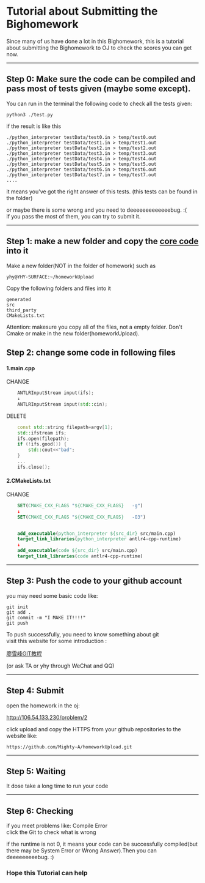 # Tutorial about Submitting the Bighomework

Since many of us have done a lot in this Bighomework, this is a tutorial about submitting the Bighomework to OJ to check the scores you can get now.
***
## Step 0: Make sure the code can be compiled and pass most of tests given (maybe some except).
You can run in the terminal the following code to check all the tests given:
    
    python3 ./test.py

if the result is like this 

    ./python_interpreter testData/test0.in > temp/test0.out
    ./python_interpreter testData/test1.in > temp/test1.out
    ./python_interpreter testData/test2.in > temp/test2.out
    ./python_interpreter testData/test3.in > temp/test3.out
    ./python_interpreter testData/test4.in > temp/test4.out
    ./python_interpreter testData/test5.in > temp/test5.out
    ./python_interpreter testData/test6.in > temp/test6.out
    ./python_interpreter testData/test7.in > temp/test7.out
    ....

it means you've got the right answer of this tests. (this tests can be found in the folder)  

or maybe there is some wrong and you need to deeeeeeeeeeeeebug.   :(   
if you pass the most of them, you can try to submit it.
***
## Step 1: make a new folder and copy the <u>core code</u> into it
Make a new folder(NOT in the folder of homework)
such as  

    yhy@YHY-SURFACE:~/homeworkUpload  

Copy the following folders and files into it  

    generated
    src
    third_party
    CMakeLists.txt

Attention: makesure you copy all of the files, not a empty folder. Don't Cmake or make in the new folder(homeworkUpload).

## Step 2: change some code in following files
#### 1.main.cpp
CHANGE
```c++
    ANTLRInputStream input(ifs); 
    ↓
    ANTLRInputStream input(std::cin);
```

DELETE
```c++
    const std::string filepath=argv[1];
    std::ifstream ifs;
    ifs.open(filepath);
    if (!ifs.good()) {
        std::cout<<"bad";
    }
    ...
    ifs.close();
```

#### 2.CMakeLists.txt
CHANGE
```cmake
    SET(CMAKE_CXX_FLAGS "${CMAKE_CXX_FLAGS}   -g")
    ↓
    SET(CMAKE_CXX_FLAGS "${CMAKE_CXX_FLAGS}   -O3")


    add_executable(python_interpreter ${src_dir} src/main.cpp)
    target_link_libraries(python_interpreter antlr4-cpp-runtime)
    ↓
    add_executable(code ${src_dir} src/main.cpp)
    target_link_libraries(code antlr4-cpp-runtime)
```
***

## Step 3: Push the code to your github account

you may need some basic code like:

    git init
    git add .
    git commit -m "I MAKE IT!!!!"
    git push

To push successfully, you need to know something about git  
visit this website for some introduction :

[廖雪峰GIT教程](https://www.liaoxuefeng.com/wiki/896043488029600)

(or ask TA or yhy through WeChat and QQ)
***
## Step 4: Submit
open the homework in the oj:

http://106.54.133.230/problem/2

click upload and copy the HTTPS from your github repositories to the website like:

    https://github.com/Mighty-A/homeworkUpload.git

***
## Step 5: Waiting
It dose take a long time to run your code

***
## Step 6: Checking
if you meet problems like: Compile Error  
click the Git to check what is wrong

if the runtime is not 0, it means your code can be successfully compiled(but there may be System Error or Wrong Answer).Then you can deeeeeeeeebug. :)

### Hope this Tutorial can help

